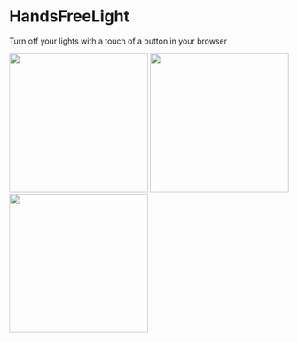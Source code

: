 # HandsFreeLight
Turn off your lights with a touch of a button in your browser



<img src="http://i.imgur.com/A2e3bat.png" width="250px;"> <img src="https://media.giphy.com/media/v5Z40Lvb6rplu/giphy.gif" width="250px;"> <img src="https://media.giphy.com/media/keCZcgJ8FuPGE/giphy.gif" width="250px;">
